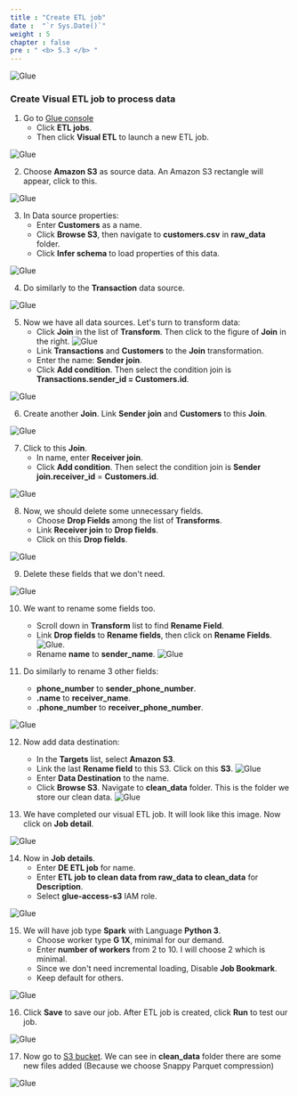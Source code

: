 ```yaml
---
title : "Create ETL job"
date :  "`r Sys.Date()`" 
weight : 5 
chapter : false
pre : " <b> 5.3 </b> "
---
```


![Glue](images/arc-004.png)

### Create Visual ETL job to process data

1. Go to [Glue console](https://console.aws.amazon.com/glue/home)
    + Click **ETL jobs**.
    + Then click **Visual ETL** to launch a new ETL job.

![Glue](images/5.dataprocess/06-create_ETL_job.png)

2. Choose **Amazon S3** as source data. An Amazon S3 rectangle will appear, click to this.

![Glue](images/5.dataprocess/07-choose_S3_as_source.png)

3. In Data source properties:
    + Enter **Customers** as a name.
    + Click **Browse S3**, then navigate to **customers.csv** in **raw_data** folder.
    + Click **Infer schema** to load properties of this data.

![Glue](images/5.dataprocess/08-setup_data_source.png)

4. Do similarly to the **Transaction** data source.

![Glue](images/5.dataprocess/09-setup_data_source.png)

5. Now we have all data sources. Let's turn to transform data:
    + Click **Join** in the list of **Transform**. Then click to the figure of **Join** in the right.
![Glue](images/5.dataprocess/10-create_join.png)
    + Link **Transactions** and **Customers** to the **Join** transformation.
    + Enter the name: **Sender join**.
    + Click **Add condition**. Then select the condition join is **Transactions.sender_id = Customers.id**.

![Glue](images/5.dataprocess/11-setup_join.png)

6. Create another **Join**. Link **Sender join** and **Customers** to this **Join**.

![Glue](images/5.dataprocess/12-create_join.png)

7. Click to this **Join**.
    + In name, enter **Receiver join**.
    + Click **Add condition**. Then select the condition join is **Sender join.receiver_id** = **Customers.id**.

![Glue](images/5.dataprocess/13-setup_join.png)

8. Now, we should delete some unnecessary fields.
    + Choose **Drop Fields** among the list of **Transforms**.
    + Link **Receiver join** to **Drop fields**.
    + Click on this **Drop fields**.

![Glue](images/5.dataprocess/14-create_drop_fields.png)

9. Delete these fields that we don't need.

![Glue](images/5.dataprocess/15-delete_fields.png)

10. We want to rename some fields too.
    + Scroll down in **Transform** list to find **Rename Field**.
    + Link **Drop fields** to **Rename fields**, then click on **Rename Fields**.
![Glue](images/5.dataprocess/16-create_rename_field.png).
    + Rename **name** to **sender_name**.
![Glue](images/5.dataprocess/17-rename_field.png)

11. Do similarly to rename 3 other fields:
    + **phone_number** to **sender_phone_number**.
    + **.name** to **receiver_name**.
    + **.phone_number** to **receiver_phone_number**.

![Glue](images/5.dataprocess/18-almost_total_pipeline.png)

12. Now add data destination:
    + In the **Targets** list, select **Amazon S3**.
    + Link the last **Rename field** to this S3. Click on this **S3**.
![Glue](images/5.dataprocess/19-create_S3_dest.png)
    + Enter **Data Destination** to the name.
    + Click **Browse S3**. Navigate to **clean_data** folder. This is the folder we store our clean data.
![Glue](images/5.dataprocess/20-setup_S3_dest.png)

13. We have completed our visual ETL job. It will look like this image. Now click on **Job detail**.

![Glue](images/5.dataprocess/21-setup_job_detail.png)

14. Now in **Job details**.
    + Enter **DE ETL job** for name.
    + Enter **ETL job to clean data from raw_data to clean_data** for **Description**.
    + Select **glue-access-s3** IAM role.

![Glue](staticimages/5.dataprocess/22-setup_job_detail.png)

15. We will have job type **Spark** with Language **Python 3**.
    + Choose worker type **G 1X**, minimal for our demand.
    + Enter **number of workers** from 2 to 10. I will choose 2 which is minimal.
    + Since we don't need incremental loading, Disable **Job Bookmark**.
    + Keep default for others.

![Glue](images/5.dataprocess/23-setup_job_detail.png)

16. Click **Save** to save our job. After ETL job is created, click **Run** to test our job.

![Glue](images/5.dataprocess/24-save_and_run.png)

17. Now go to [S3 bucket](https://console.aws.amazon.com/s3/home). We can see in **clean_data** folder there are some new files added (Because we choose Snappy Parquet compression)

![Glue](images/5.dataprocess/25-result.png)